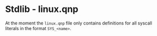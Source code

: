 # Stdlib - linux.qnp

At the moment the `linux.qnp` file only contains definitions for all syscall literals in the format `SYS_<name>`.